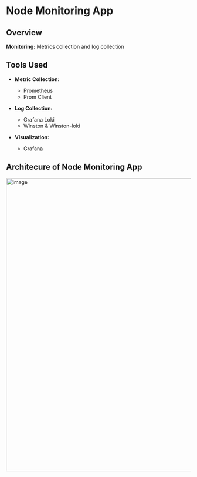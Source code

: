 # Node Monitoring App 

## Overview

**Monitoring:** Metrics collection and log collection

## Tools Used

- **Metric Collection:**
  - Prometheus
  - Prom Client

- **Log Collection:**
  - Grafana Loki
  - Winston & Winston-loki
  
- **Visualization:**
  - Grafana
 

## Architecure of Node Monitoring App 
<img width="798" alt="image" src="https://github.com/khadeshyam/node-monitering-app/assets/96071288/220cf8b6-2167-4643-98ff-6d4ea291824e">
